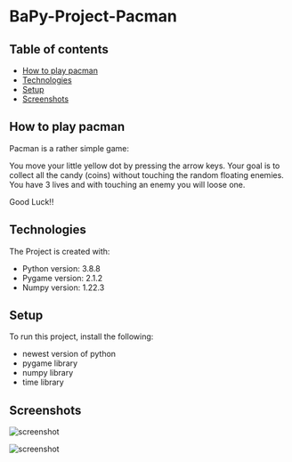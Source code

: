 # BaPy-Project-Pacman

## Table of contents
* [How to play pacman](#How-to-play-pacman)
* [Technologies](#technologies)
* [Setup](#setup)
* [Screenshots](#screenshots)


## How to play pacman
Pacman is a rather simple game:

You move your little yellow dot by pressing the arrow keys. Your goal is to collect all the candy (coins) without touching the random floating enemies.
You have 3 lives and with touching an enemy you will loose one.

Good Luck!!

## Technologies 
The Project is created with:

* Python version: 3.8.8
* Pygame version: 2.1.2
* Numpy version: 1.22.3

## Setup
To run this project, install the following:
* newest version of python 
* pygame library 
* numpy library 
* time library 


## Screenshots 
![screenshot](https://user-images.githubusercontent.com/103362810/182699419-32549053-7ec5-4f43-86ab-08cb08a6f655.png)

![screenshot](https://user-images.githubusercontent.com/103362810/182700059-5caa88c4-60ac-485d-8a10-e04400d9061a.png)